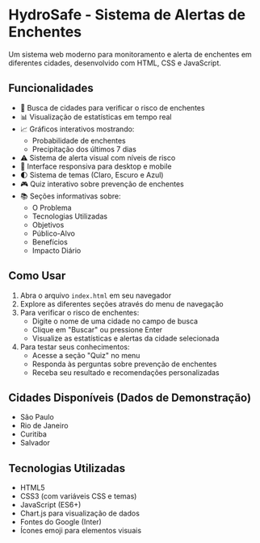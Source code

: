 # HydroSafe - Sistema de Alertas de Enchentes

Um sistema web moderno para monitoramento e alerta de enchentes em diferentes cidades, desenvolvido com HTML, CSS e JavaScript.

## Funcionalidades

- 🎯 Busca de cidades para verificar o risco de enchentes
- 📊 Visualização de estatísticas em tempo real
- 📈 Gráficos interativos mostrando:
  - Probabilidade de enchentes
  - Precipitação dos últimos 7 dias
- ⚠️ Sistema de alerta visual com níveis de risco
- 📱 Interface responsiva para desktop e mobile
- 🌓 Sistema de temas (Claro, Escuro e Azul)
- 🎮 Quiz interativo sobre prevenção de enchentes
- 📚 Seções informativas sobre:
  - O Problema
  - Tecnologias Utilizadas
  - Objetivos
  - Público-Alvo
  - Benefícios
  - Impacto Diário

## Como Usar

1. Abra o arquivo `index.html` em seu navegador
2. Explore as diferentes seções através do menu de navegação
3. Para verificar o risco de enchentes:
   - Digite o nome de uma cidade no campo de busca
   - Clique em "Buscar" ou pressione Enter
   - Visualize as estatísticas e alertas da cidade selecionada
4. Para testar seus conhecimentos:
   - Acesse a seção "Quiz" no menu
   - Responda às perguntas sobre prevenção de enchentes
   - Receba seu resultado e recomendações personalizadas

## Cidades Disponíveis (Dados de Demonstração)

- São Paulo
- Rio de Janeiro
- Curitiba
- Salvador

## Tecnologias Utilizadas

- HTML5
- CSS3 (com variáveis CSS e temas)
- JavaScript (ES6+)
- Chart.js para visualização de dados
- Fontes do Google (Inter)
- Ícones emoji para elementos visuais

